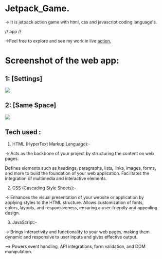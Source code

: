   # Jetpack_Game.                                                                   

  -> It is jetpack action game with html, css and javascript coding language's.                      


// app //


  ->Feel free to explore and see my work in live <a href='https://super-gta-adventure.vercel.app/'>action.</a>



# Screenshot of the web app:
## 1: [Settings]

  <img src="https://utfs.io/f/mJvRnIkXEid5iun7zJgotJEDuSHdcl0XM94hkUnz2sWZQfVg"/>

## 2: [Same Space]
  <img src="https://utfs.io/f/mJvRnIkXEid5K0ZVQafFybz6lwTPv4jp0I8ZhrQC1cn75UoR"/>


## Tech used :

1. HTML (HyperText Markup Language):-

-> Acts as the backbone of your project by structuring the content on web pages.

 Defines elements such as headings, paragraphs, lists, links, images, forms, and more to build the foundation of your web application.
Facilitates the integration of multimedia and interactive elements.


2. CSS (Cascading Style Sheets):-                  

-> Enhances the visual presentation of your website or application by applying styles to the HTML structure.
Allows customization of fonts, colors, layouts, and responsiveness, ensuring a user-friendly and appealing design.


3. JavaScript:- 

-> Brings interactivity and functionality to your web pages, making them dynamic and responsive to user inputs and gives effective output. 

==>  Powers event handling, API integrations, form validation, and DOM manipulation. 
